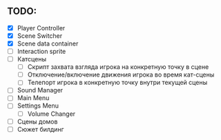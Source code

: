 ## TODO:

- [x] Player Controller
- [x] Scene Switcher
- [x] Scene data container
- [ ] Interaction sprite
- [ ] Катсцены
  - [ ] Скрипт захвата взгляда игрока на конкретную точку в сцене
  - [ ] Отключение/включение движения игрока во время кат-сцены
  - [ ] Телепорт игрока в конкретную точку внутри текущей сцены
- [ ] Sound Manager
- [ ] Main Menu
- [ ] Settings Menu
  - [ ] Volume Changer
- [ ] Сцены домов
- [ ] Сюжет билдинг